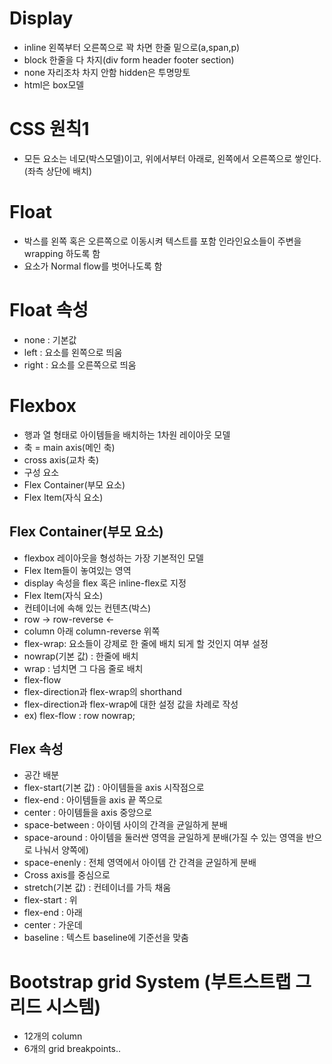 # Display
- inline 왼쪽부터 오른쪽으로 꽉 차면 한줄 밑으로(a,span,p)
- block 한줄을 다 차지(div form header
footer section)
- none 자리조차 차지 안함 hidden은 투명망토
- html은 box모델
# CSS 원칙1
- 모든 요소는 네모(박스모델)이고, 위에서부터 아래로, 왼쪽에서 오른쪽으로 쌓인다.(좌측 상단에 배치) 
# Float
- 박스를 왼쪽 혹은 오른쪽으로 이동시켜 텍스트를 포함 인라인요소들이 주변을 wrapping 하도록 함
- 요소가 Normal flow를 벗어나도록 함
# Float 속성
- none : 기본값
- left : 요소를 왼쪽으로 띄움
- right : 요소를 오른쪽으로 띄움
# Flexbox
- 행과 열 형태로 아이템들을 배치하는 1차원 레이아웃 모델
- 축 
= main axis(메인 축)
- cross axis(교차 축)
- 구성 요소
- Flex Container(부모 요소)
- Flex Item(자식 요소)
## Flex Container(부모 요소)
- flexbox 레이아웃을 형성하는 가장 기본적인 모델
- Flex Item들이 놓여있는 영역
- display 속성을 flex 혹은 inline-flex로 지정
- Flex Item(자식 요소)
- 컨테이너에 속해 있는 컨텐츠(박스)
- row -> row-reverse <-
- column 아래 column-reverse 위쪽
- flex-wrap: 요소들이 강제로 한 줄에 배치 되게 할 것인지 여부 설정
- nowrap(기본 값) : 한줄에 배치
- wrap : 넘치면 그 다음 줄로 배치
- flex-flow
- flex-direction과 flex-wrap의 shorthand
- flex-direction과 flex-wrap에 대한 설정 값을 차례로 작성
- ex) flex-flow : row nowrap;
## Flex 속성
- 공간 배분
- flex-start(기본 값) : 아이템들을 axis 시작점으로
- flex-end : 아이템들을 axis 끝 쪽으로
- center : 아이템들을 axis 중앙으로
- space-between : 아이템 사이의 간격을 균일하게 분배
- space-around : 아이템을 둘러싼 영역을 균일하게 분배(가질 수 있는 영역을 반으로 나눠서 양쪽에)
- space-enenly : 전체 영역에서 아이템 간 간격을 균일하게 분배
- Cross axis를 중심으로
- stretch(기본 값) : 컨테이너를 가득 채움
- flex-start : 위
- flex-end : 아래
- center : 가운데
- baseline : 텍스트 baseline에 기준선을 맞춤
# Bootstrap grid System (부트스트랩 그리드 시스템)
- 12개의 column
- 6개의 grid breakpoints..